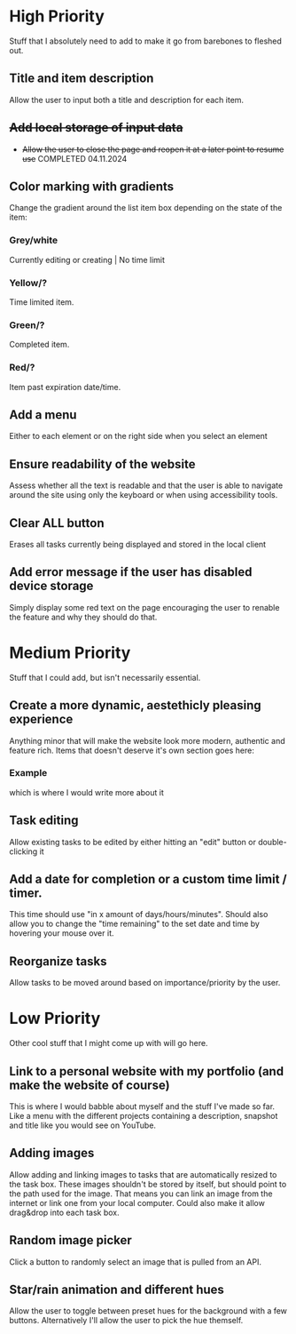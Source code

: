 # **High Priority**
Stuff that I absolutely need to add to make it go from barebones to fleshed out. 
## Title and item description
Allow the user to input both a title and description for each item.
## ~~Add local storage of input data~~
- ~~Allow the user to close the page and reopen it at a later point to resume use~~
COMPLETED 04.11.2024
## Color marking with gradients
Change the gradient around the list item box depending on the state of the item:
### Grey/white
Currently editing or creating | No time limit
### Yellow/?
Time limited item.
### Green/?
Completed item.
### Red/?
Item past expiration date/time.
## Add a menu
Either to each element or on the right side when you select an element
## Ensure readability of the website
Assess whether all the text is readable and that the user is able to navigate around the site using only the keyboard or when using accessibility tools.
## Clear ALL button
Erases all tasks currently being displayed and stored in the local client
## Add error message if the user has disabled device storage
Simply display some red text on the page encouraging the user to renable the feature and why they should do that.

# **Medium Priority**
Stuff that I could add, but isn't necessarily essential.
## Create a more dynamic, aestethicly pleasing experience
Anything minor that will make the website look more modern, authentic and feature rich. Items that doesn't deserve it's own section goes here:
### Example
which is where I would write more about it
## Task editing
Allow existing tasks to be edited by either hitting an "edit" button or double-clicking it
## Add a date for completion or a custom time limit / timer. 
This time should use "in x amount of days/hours/minutes".
Should also allow you to change the "time remaining" to the set date and time by hovering your mouse over it.
## Reorganize tasks
Allow tasks to be moved around based on importance/priority by the user.

# **Low Priority**
Other cool stuff that I might come up with will go here.
## Link to a personal website with my portfolio (and make the website of course)
This is where I would babble about myself and the stuff I've made so far. Like a menu with the different projects containing a description, snapshot and title like you would see on YouTube.
## Adding images 
Allow adding and linking images to tasks that are automatically resized to the task box. These images shouldn't be stored by itself, but should point to the path used for the image. That means you can link an image from the internet or link one from your local computer.
Could also make it allow drag&drop into each task box.
## Random image picker
Click a button to randomly select an image that is pulled from an API.
## Star/rain animation and different hues
Allow the user to toggle between preset hues for the background with a few buttons. Alternatively I'll allow the user to pick the hue themself.

